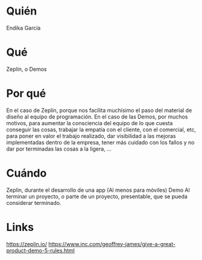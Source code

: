 # Quién
Endika García

# Qué
Zeplin, o Demos

# Por qué
En el caso de Zeplin, porque nos facilita muchísimo el paso del material de diseño al equipo de programación.
En el caso de las Demos, por muchos motivos, para aumentar la consciencia del equipo de lo que cuesta conseguir las cosas, trabajar la empatía con el cliente, con el comercial, etc, para poner en valor el trabajo realizado, dar visibilidad a las mejoras implementadas dentro de la empresa, tener más cuidado con los fallos y no dar por terminadas las cosas a la ligera, ...

# Cuándo
Zeplin, durante el desarrollo de una app (Al menos para móviles)
Demo Al terminar un proyecto, o parte de un proyecto, presentable, que se pueda considerar terminado.

# Links
https://zeplin.io/
https://www.inc.com/geoffrey-james/give-a-great-product-demo-5-rules.html
